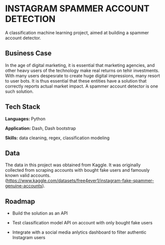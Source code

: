 
# INSTAGRAM SPAMMER ACCOUNT DETECTION

A classification machine learning project, aimed at building a spammer account detector. 



## Business Case

In the age of digital marketing, it is essential that marketing agencies, and other heavy users of the technology make real returns on tehir investments.
With many users despesrate to create huge digital impressions, many resort to user bots. It is thus essential that these entities have a solution that correctly reports actual market impact. A spammer account detector is one such solution.

## Tech Stack

**Languages:** Python

**Application:** Dash, Dash bootstrap

**Skills:** data cleaning, regex, classification modeling


## Data
The data in this project was obtained from Kaggle. It was originally collected from scraping accounts with bought fake users and famously known valid accounts.
(https://www.kaggle.com/datasets/free4ever1/instagram-fake-spammer-genuine-accounts).
## Roadmap

- Build the solution as an API

- Test classification model API on account with only bought fake users

- Integrate with a social media anlytics dashboard to filter authentic Instagram users

